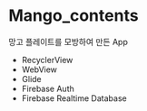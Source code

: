# Mango_contents
망고 플레이트를 모방하여 만든 App
- RecyclerView
- WebView
- Glide
- Firebase Auth
- Firebase Realtime Database
